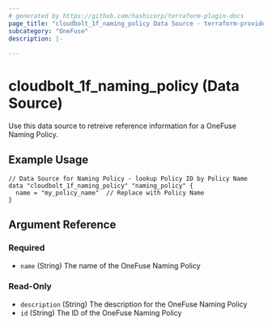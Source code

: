 ```yaml
---
# generated by https://github.com/hashicorp/terraform-plugin-docs
page_title: "cloudbolt_1f_naming_policy Data Source - terraform-provider-cloudbolt"
subcategory: "OneFuse"
description: |-
  
---
```


# cloudbolt_1f_naming_policy (Data Source)

Use this data source to retreive reference information for a OneFuse Naming Policy.

## Example Usage
```hcl
// Data Source for Naming Policy - lookup Policy ID by Policy Name
data "cloudbolt_1f_naming_policy" "naming_policy" {
  name = "my_policy_name"  // Replace with Policy Name
}
```

<!-- schema generated by tfplugindocs -->
## Argument Reference

### Required

- `name` (String) The name of the OneFuse Naming Policy

### Read-Only

- `description` (String) The description for the OneFuse Naming Policy
- `id` (String) The ID of the OneFuse Naming Policy


